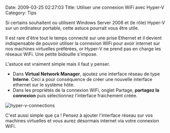 Date: 2009-03-25 02:27:03
Title: Utiliser une connexion WiFi avec Hyper-V
Category: Tips

Si certains souhaitent ou utilisent Windows Server 2008 et (le rôle) Hyper-V sur un ordinateur portable, cette astuce pourrait vous être utile.

Il est rare d'être tout le temps connecté sur une prise Ethernet et il devient indispensable de pouvoir utiliser la connexion WiFi pour avoir internet sur nos machines virtuelles préférées, or Hyper-V ne prend pas en charge les réseaux WiFi. Une petite bidouille s'impose.

L'astuce est vraiment simple mais il faut y penser.
	
  * Dans **Virtual Network Manager**, ajoutez une interface réseau de type **Interne**. Ceci a pour conséquence de créer une nouvelle interface ethernet sur le système hôte.
  * Dans les propriétés de la connexion WiFi, onglet Partage, **partagez la connexion** puis sélectionnez l'interface fraichement créée.

![hyper-v-connections](/images/2009/03/hyper-v-connections.jpg)

C'est aussi simple que ça ! Pensez à ajouter l'interface réseau sur vos machines virtuelles et vous aurez désormais internet via votre connexion WiFi.
